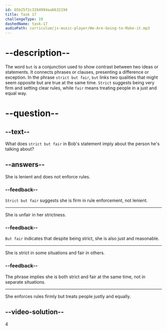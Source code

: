 ```yaml
---
id: 65b25f2c3284994aa6632194
title: Task 17
challengeType: 19
dashedName: task-17
audioPath: curriculum/js-music-player/We-Are-Going-to-Make-it.mp3
---
```


<!--
AUDIO REFERENCE:
Bob: Word is that she’s strict but fair.
-->

# --description--

The word `but` is a conjunction used to show contrast between two ideas or statements. It connects phrases or clauses, presenting a difference or exception. In the phrase `strict but fair`, `but` links two qualities that might seem opposite but are true at the same time. `Strict` suggests being very firm and setting clear rules, while `fair` means treating people in a just and equal way.

# --question--

## --text--

What does `strict but fair` in Bob's statement imply about the person he's talking about?

## --answers--

She is lenient and does not enforce rules.

### --feedback--

`Strict but fair` suggests she is firm in rule enforcement, not lenient.

---

She is unfair in her strictness.

### --feedback--

`But fair` indicates that despite being strict, she is also just and reasonable.

---

She is strict in some situations and fair in others.

### --feedback--

The phrase implies she is both strict and fair at the same time, not in separate situations.

---

She enforces rules firmly but treats people justly and equally.

## --video-solution--

4
